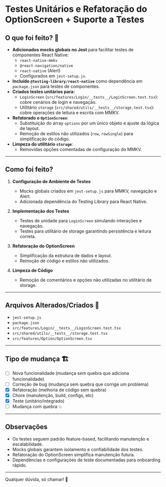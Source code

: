 # Testes Unitários e Refatoração do OptionScreen + Suporte a Testes

## O que foi feito? 📝

- **Adicionados mocks globais no Jest** para facilitar testes de componentes React Native:
  - `react-native-mmkv`
  - `@react-navigation/native`
  - `react-native` (Alert)
  - Configurados em `jest-setup.js`.
- **Incluído `@testing-library/react-native`** como dependência em `package.json` para testes de componentes.
- **Criados testes unitários para:**
  - `LoginScreen` (`src/features/Login/__tests__/LoginScreen.test.tsx`): cobre cenários de login e navegação.
  - Utilitário `storage` (`src/shared/utils/__tests__/storage.test.tsx`): cobre operações de leitura e escrita com MMKV.
- **Refatorado o `OptionScreen`**:
  - Substituição do array `options` por um único objeto e ajuste da lógica de layout.
  - Remoção de estilos não utilizados (`row`, `rowSingle`) para simplificação do código.
- **Limpeza do utilitário `storage`**:
  - Removidas opções comentadas de configuração do MMKV.

---

## Como foi feito?

1. **Configuração de Ambiente de Testes**

   - Mocks globais criados em `jest-setup.js` para MMKV, navegação e Alert.
   - Adicionada dependência do Testing Library para React Native.

2. **Implementação dos Testes**

   - Testes de unidade para `LoginScreen` simulando interações e navegação.
   - Testes para utilitário de storage garantindo persistência e leitura correta.

3. **Refatoração do OptionScreen**

   - Simplificação da estrutura de dados e layout.
   - Remoção de código e estilos não utilizados.

4. **Limpeza de Código**
   - Remoção de comentários e opções não utilizadas no utilitário de storage.

---

## Arquivos Alterados/Criados 📄

- `jest-setup.js`
- `package.json`
- `src/features/Login/__tests__/LoginScreen.test.tsx`
- `src/shared/utils/__tests__/storage.test.tsx`
- `src/features/Option/OptionScreen.tsx`

---

## Tipo de mudança 🏗️

- [ ] Nova funcionalidade (mudança sem quebra que adiciona funcionalidade)
- [ ] Correção de bug (mudança sem quebra que corrige um problema)
- [x] Refatoração (melhoria de código sem quebra)
- [x] Chore (manutenção, build, configs, etc)
- [x] Teste (unitário/integrado)
- [ ] Mudança com quebra 💥

---

## Observações

- Os testes seguem padrão feature-based, facilitando manutenção e escalabilidade.
- Mocks globais garantem isolamento e confiabilidade dos testes.
- Refatoração do OptionScreen simplifica manutenção futura.
- Dependências e configurações de teste documentadas para onboarding rápido.

---

Qualquer dúvida, só chamar! 🚀
